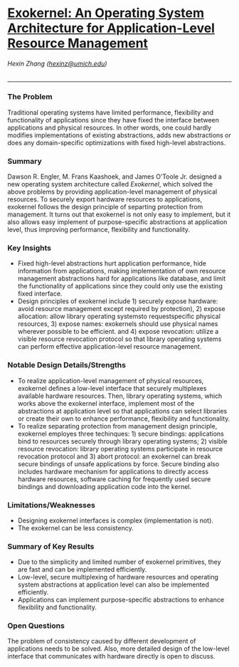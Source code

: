 # [Exokernel: An Operating System Architecture for Application-Level Resource Management](https://pdos.csail.mit.edu/6.828/2016/readings/engler95exokernel.pdf)

###### Hexin Zhang (hexinz@umich.edu)

---

### The Problem
<!-- [A single problem] -->

Traditional operating systems have limited performance, flexibility and functionality of applications since they have fixed the interface between applications and
physical resources. In other words, one could hardly modifies implementations of existing abstractions, adds new abstractions or does any domain-specific optimizations with fixed high-level abstractions.

### Summary 
<!-- [Up to 3 sentences] -->

Dawson R. Engler, M. Frans Kaashoek, and James O’Toole Jr. designed a new operating system architecture called *Exokernel*, which solved the above problems by providing application-level management of physical resources. To securely export hardware resources to applications, exokernel follows the design principle of separting protection from management. It turns out that exokernel is not only easy to implement, but it also allows easy implement of purpose-specific abstractions at application level, thus improving performance, flexibility and functionality. 

### Key Insights 
<!-- [Up to 2 insights] -->

- Fixed high-level abstractions hurt application performance, hide information from applications, making implementation of own resource management abstractions hard for applications like database, and limit the functionality of applications since they could only use the existing fixed interface.
- Design principles of exokernel include 1) securely expose hardware: avoid resource management except required by protection), 2) expose allocation: allow library operating systemsto requestspecific physical resources, 3) expose names: exokernels should use physical names wherever possible to be efficient. and 4) expose revocation: utilize a visible resource revocation protocol so that library operating systems can perform effective application-level resource management.

### Notable Design Details/Strengths 
<!-- [Up to 2 details/strengths] -->

- To realize application-level management of physical resources, exokernel defines a low-level interface that securely multiplexes available hardware resources. Then, library operating systems, which works above the exokernel interface, implement most of the abstractions at application level so that applications can select libraries or create their own to enhance performance, flexibility and functionality. 
- To realize separating protection from management design principle, exokernel employes three techinques: 1) secure bindings: applications bind to resources securely through library operating systems; 2) visible resource revocation: library operating systems participate in resource revocation protocol and 3) abort protocol: an exokernel can break secure bindings of unsafe applications by force. Secure binding also includes hardware mechanism for applications to directly access hardware resources, software caching for frequently used secure bindings and downloading application code into the kernel. 


### Limitations/Weaknesses 
<!-- [up to 2 weaknesses] -->

- Designing exokernel interfaces is complex (implementation is not).
- The exokernel can be less consistency.



### Summary of Key Results 
<!-- [Up to 3 results] -->

- Due to the simplicity and limited number of exokernel primitives, they are fast and can be implemented efficiently.
- Low-level, secure multiplexing of hardware resources and operating system abstractions at application level can also be implemented efficiently.
- Applications can implement purpose-specific abstractions to enhance flexibility and functionality.

### Open Questions 
<!-- [Where to go from here?] -->

The problem of consistency caused by different development of applications needs to be solved. Also, more detailed design of the low-level interface that communicates with hardware directly is open to discuss.

